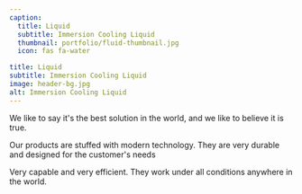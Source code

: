 ```yaml
---
caption:
  title: Liquid
  subtitle: Immersion Cooling Liquid
  thumbnail: portfolio/fluid-thumbnail.jpg
  icon: fas fa-water

title: Liquid
subtitle: Immersion Cooling Liquid
image: header-bg.jpg
alt: Immersion Cooling Liquid
---
```

We like to say it's the best solution in the world, and we like to believe it is true.

Our products are stuffed with modern technology.
They are very durable and designed for the customer's needs

Very capable and very efficient. They work under all conditions anywhere in the world.
